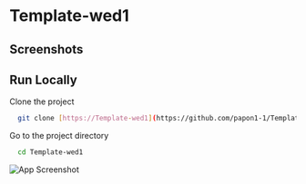 # Template-wed1

## Screenshots



## Run Locally
Clone the project

```bash
  git clone [https://Template-wed1](https://github.com/papon1-1/Template-wed1.git)
```

Go to the project directory

```bash
  cd Template-wed1
```

![App Screenshot](https://i.pinimg.com/736x/43/c5/1a/43c51ae32c6f21ee1447e47211648309.jpg)
